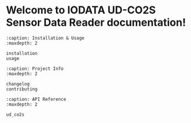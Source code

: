 # Welcome to IODATA UD-CO2S Sensor Data Reader documentation!

```{toctree}
:caption: Installation & Usage
:maxdepth: 2

installation
usage
```

```{toctree}
:caption: Project Info
:maxdepth: 2

changelog
contributing
```

```{toctree}
:caption: API Reference
:maxdepth: 2

ud_co2s
```

```{include} ../README.md

```
